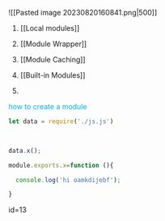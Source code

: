 ![[Pasted image 20230820160841.png|500]]
1) [[Local modules]]
2) [[Module Wrapper]]
3) [[Module Caching]]
4) [[Built-in Modules]]

5) 










<span style="color:#00b0f0">how to create a module </span>


```js 1st page 
let data = require('./js.js')

  

data.x();

```

```js  module page
module.exports.x=function (){

  console.log('hi oamkdijebf');

}
```


id=13